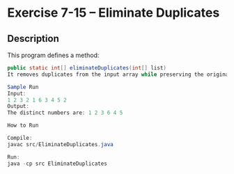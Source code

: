 # Exercise 7-15 – Eliminate Duplicates

## Description

This program defines a method:
```java
public static int[] eliminateDuplicates(int[] list)
It removes duplicates from the input array while preserving the original order.

Sample Run
Input:
1 2 3 2 1 6 3 4 5 2
Output:
The distinct numbers are: 1 2 3 6 4 5

How to Run

Compile:
javac src/EliminateDuplicates.java

Run:
java -cp src EliminateDuplicates